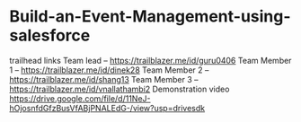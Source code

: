 # Build-an-Event-Management-using-salesforce
trailhead links
Team lead – https://trailblazer.me/id/guru0406
Team Member 1 – https://trailblazer.me/id/dinek28
Team Member 2 – https://trailblazer.me/id/shang13
Team Member 3 – https://trailblazer.me/id/vnallathambi2
Demonstration video 
https://drive.google.com/file/d/11NeJ-hOjosnfdGfzBusVfABjPNALEdG-/view?usp=drivesdk
